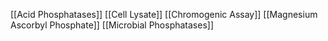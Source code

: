 [[Acid Phosphatases]]
[[Cell Lysate]]
[[Chromogenic Assay]]
[[Magnesium Ascorbyl Phosphate]]
[[Microbial Phosphatases]]
